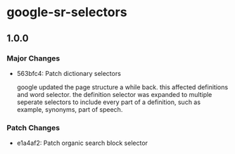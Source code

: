 # google-sr-selectors

## 1.0.0

### Major Changes

- 563bfc4: Patch dictionary selectors

  google updated the page structure a while back. this affected definitions and word selector.
  the definition selector was expanded to multiple seperate selectors to include every part of a definition, such as example, synonyms, part of speech.

### Patch Changes

- e1a4af2: Patch organic search block selector
